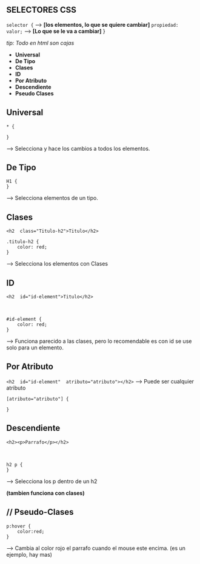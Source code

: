 ## SELECTORES CSS
`selector {` --> **[los elementos, lo que se quiere cambiar]**
`propiedad: valor;` --> **[Lo que se le va a cambiar]**
}

*tip: Todo en html son cajas*

* **Universal**
* **De Tipo**
* **Clases**
* **ID**
* **Por Atributo**
* **Descendiente**
* **Pseudo Clases**

## Universal

    * {
    
    }

--> Selecciona y hace los cambios a todos los elementos.
  

## De Tipo

    H1 {
    }

--> Selecciona elementos de un tipo.
  

## Clases

    <h2  class="Titulo-h2">Titulo</h2>

    .titulo-h2 {
    	color: red; 
    }

--> Selecciona los elementos con Clases
  

## ID

    <h2  id="id-element">Titulo</h2>
<br>

    #id-element {
    	color: red; 
    }

--> Funciona parecido a las clases, pero lo recomendable es con id se use solo para un elemento.
  

## Por Atributo
`<h2  id="id-element"  atributo="atributo"></h2>` --> Puede ser cualquier atributo

    [atributo="atributo"] {
    
    }

## Descendiente

    <h2><p>Parrafo</p></h2>
<br>

    h2 p {
    }

--> Selecciona los p dentro de un h2
  
**(tambien funciona con clases)**

## // Pseudo-Clases

    p:hover {
	    color:red; 
    }

--> Cambia al color rojo el parrafo cuando el mouse este encima.
(es un ejemplo, hay mas)